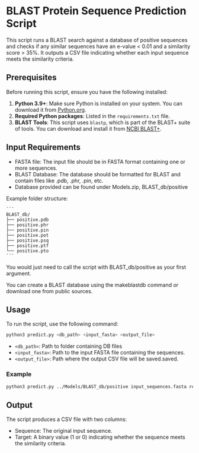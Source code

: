 # BLAST Protein Sequence Prediction Script

This script runs a BLAST search against a database of positive sequences and checks if any similar sequences have an e-value < 0.01 and a similarity score > 35%. It outputs a CSV file indicating whether each input sequence meets the similarity criteria.


## Prerequisites

Before running this script, ensure you have the following installed:

1. **Python 3.9+**: Make sure Python is installed on your system. You can download it from [Python.org](https://www.python.org/downloads/).
2. **Required Python packages**: Listed in the `requirements.txt` file.
3. **BLAST Tools**: This script uses `blastp`, which is part of the BLAST+ suite of tools. You can download and install it from [NCBI BLAST+](https://ftp.ncbi.nlm.nih.gov/blast/executables/blast+/LATEST/).


## Input Requirements
- FASTA file: The input file should be in FASTA format containing one or more sequences.
- BLAST Database: The database should be formatted for BLAST and contain files like .pdb, .phr, .pin, etc.
- Database provided can be found under Models.zip, BLAST_db/positive


Example folder structure:

    ```
    BLAST_db/
    ├── positive.pdb
    ├── positive.phr
    ├── positive.pin
    ├── positive.pot
    ├── positive.psq
    ├── positive.ptf
    └── positive.pto
    ```

You would just need to call the script with BLAST_db/positive as your first argument.

You can create a BLAST database using the makeblastdb command or download one from public sources.

## Usage

To run the script, use the following command:

```bash
python3 predict.py <db_path> <input_fasta> <output_file>
```

- `<db_path>`: Path to folder containing DB files
- `<input_fasta>`: Path to the input FASTA file containing the sequences.
- `<output_file>`: Path where the output CSV file will be saved.saved.

### Example

```bash
python3 predict.py ../Models/BLAST_db/positive input_sequences.fasta results.csv
```


## Output
The script produces a CSV file with two columns:

- Sequence: The original input sequence.
- Target: A binary value (1 or 0) indicating whether the sequence meets the similarity criteria.
